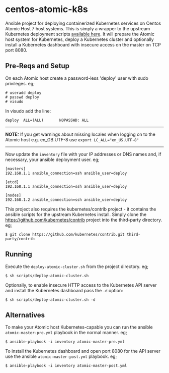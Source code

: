 # centos-atomic-k8s

Ansible project for deploying containerized Kubernetes services on Centos Atomic Host 7 host systems.  This is simply a wrapper to the upstream Kubernetes deployment scripts [available here](https://github.com/kubernetes/contrib/tree/master/ansible).  It will prepare the Atomic host system for Kubernetes, deploy a Kubernetes cluster and optionally install a Kubernetes dashboard with insecure access on the master on TCP port 8080.

## Pre-Reqs and Setup

On each Atomic host create a password-less 'deploy' user with sudo privileges. eg;
```
# useradd deploy
# passwd deploy
# visudo
```

In visudo add the line:
```
deploy  ALL=(ALL)       NOPASSWD: ALL
```

---
**NOTE:**
If you get warnings about missing locales when logging on to the Atomic host e.g. en_GB.UTF-8 use `export LC_ALL="en_US.UTF-8"`

---

Now update the `inventory` file with your IP addresses or DNS names and, if necessary, your ansible deployment user. eg;
```
[masters]
192.168.1.1 ansible_connection=ssh ansible_user=deploy

[etcd]
192.168.1.1 ansible_connection=ssh ansible_user=deploy

[nodes]
192.168.1.2 ansible_connection=ssh ansible_user=deploy
```
This project also requires the kubernetes/contrib project - it contains the ansible scripts for the upstream Kubernetes install.  Simply clone the https://github.com/kubernetes/contrib project into the third-party directory. eg;
```
$ git clone https://github.com/kubernetes/contrib.git third-party/contrib
```

## Running

Execute the `deploy-atomic-cluster.sh` from the project directory. eg;
```
$ sh scripts/deploy-atomic-cluster.sh
```

Optionally, to enable insecure HTTP access to the Kubernetes API server and install the Kubernetes dashboard pass the `-d` option:
```
$ sh scripts/deploy-atomic-cluster.sh -d
```

## Alternatives

To make your Atomic host Kubernetes-capable you can run the ansible `atomic-master-pre.yml` playbook in the normal manner. eg;
```
$ ansible-playbook -i inventory atomic-master-pre.yml
```
To install the Kubernetes dashboard and open port 8080 for the API server use the ansible `atomic-master-post.yml` playbook. eg;
```
$ ansible-playbook -i inventory atomic-master-post.yml
```

